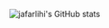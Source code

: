 ![jafarlihi's GitHub stats](https://github-readme-stats.vercel.app/api?username=jafarlihi&show_icons=true&theme=dark)
